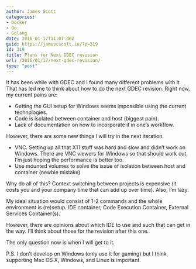```yaml
---
author: James Scott
categories:
- Docker
- Go
- Golang
date: 2016-01-17T11:07:46Z
guid: https://jamescscott.io/?p=319
id: 319
title: Plans for Next GDEC revision
url: /2016/01/17/next-gdec-revision/
type: "post"
---
```


It has been while with GDEC and I found many different problems with it. That has led me to think about how to do the next GDEC revision. Right now, my current pains are:

  * Getting the GUI setup for Windows seems impossible using the current technologies.
  * Code is isolated between container and host (biggest pain).
  * Lack of documentation on how to incorporate it in one&#8217;s workflow.

However, there are some new things I will try in the next iteration.

  * VNC. Setting up all that X11 stuff was hard and slow and didn&#8217;t work on Windows. There are VNC viewers for Windows so that should work out. I&#8217;m just hoping the performance is better too.
  * Use mounted volumes to solve the issue of isolation between host and container (newbie mistake)

Why do all of this? Context switching between projects is expensive (it costs you and your company time that can add up over time). Also, I&#8217;m lazy.

My ideal situation would consist of 1-2 commands and the whole environment is (re)setup. IDE container, Code Execution Container, External Services Container(s).

However, there are opinions about which IDE to use and such that can get in the way. I&#8217;ll think about those for the revision after this one.

The only question now is when I will get to it.

P.S. I don&#8217;t develop on Windows (only use it for gaming) but I think supporting Mac OS X, Windows, and Linux is important.

